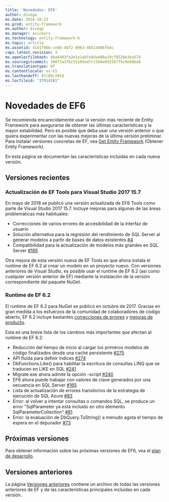 ```yaml
---
title: 'Novedades: EF6'
author: divega
ms.date: 2016-10-23
ms.prod: entity-framework
ms.author: divega
ms.manager: avickers
ms.technology: entity-framework-6
ms.topic: article
ms.assetid: 41d1f86b-ce66-4bf2-8963-48514406fb4c
caps.latest.revision: 3
ms.openlocfilehash: dba6403fa341e1abfe8da488a19cf8520e3ea574
ms.sourcegitcommit: 390f3a37bc55105ed7cc5b0e0925b7f9c9e80ba6
ms.translationtype: HT
ms.contentlocale: es-ES
ms.lasthandoff: 07/09/2018
ms.locfileid: "37914181"
---
```

# <a name="whats-new-in-ef6"></a>Novedades de EF6

Se recomienda encarecidamente usar la versión más reciente de Entity Framework para asegurarse de obtener las últimas características y la mayor estabilidad.
Pero es posible que deba usar una versión anterior o que quiera experimentar con las nuevas mejoras de la última versión preliminar.
Para instalar versiones concretas de EF, vea [Get Entity Framework](~/ef6/fundamentals/install.md) (Obtener Entity Framework).

En esta página se documentan las características incluidas en cada nueva versión.

## <a name="recent-releases"></a>Versiones recientes

### <a name="ef-tools-update-in-visual-studio-2017-157"></a>Actualización de EF Tools para Visual Studio 2017 15.7

En mayo de 2018 se publicó una versión actualizada de EF6 Tools como parte de Visual Studio 2017 15.7.
Incluye mejoras para algunas de las áreas problemáticas más habituales:

- Correcciones de varios errores de accesibilidad de la interfaz de usuario
- Solución alternativa para la regresión del rendimiento de SQL Server al generar modelos a partir de bases de datos existentes [#4](https://github.com/aspnet/entityframework6/issues/4)
- Compatibilidad para la actualización de modelos más grandes en SQL Server [#185](https://github.com/aspnet/EntityFramework6/issues/185)

Otra mejora de esta versión nueva de EF Tools es que ahora instala el runtime de EF 6.2 al crear un modelo en un proyecto nuevo. Con versiones anteriores de Visual Studio, es posible usar el runtime de EF 6.2 (así como cualquier versión anterior de EF) mediante la instalación de la versión correspondiente del paquete NuGet.

### <a name="ef-62-runtime"></a>Runtime de EF 6.2

El runtime de EF 6.2 para NuGet se publicó en octubre de 2017.
Gracias en gran medida a los esfuerzos de la comunidad de colaboradores de código abierto, EF 6.2 incluye bastantes [correcciones de errores](https://github.com/aspnet/entityframework6/issues?utf8=%E2%9C%93&q=is%3Aissue%20milestone%3A6.2.0%20is%3Aclosed%20label%3Aclosed-fixed%20-label%3Aarea-tools%20label%3Atype-bug) y [mejoras de producto](https://github.com/aspnet/entityframework6/issues?utf8=%E2%9C%93&q=is%3Aissue%20milestone%3A6.2.0%20is%3Aclosed%20label%3Aclosed-fixed%20-label%3Aarea-tools%20label%3Atype-enhancement%20).

Esta es una breve lista de los cambios más importantes que afectan al runtime de EF 6.2:

- Reducción del tiempo de inicio al cargar los primeros modelos de código finalizados desde una caché persistente [#275](https://github.com/aspnet/EntityFramework6/issues/275)
- API fluida para definir índices [#274](https://github.com/aspnet/EntityFramework6/issues/274)
- DbFunctions.Like() para habilitar la escritura de consultas LINQ que se traducen en LIKE en SQL [#241](https://github.com/aspnet/EntityFramework6/issues/241)
- Migrate.exe ahora admite la opción -script [#240](https://github.com/aspnet/EntityFramework6/issues/240)
- EF6 ahora puede trabajar con valores de clave generados por una secuencia en SQL Server [#165](https://github.com/aspnet/EntityFramework6/issues/165)
- Lista de actualización de errores transitorios de la estrategia de ejecución de SQL Azure [#83](https://github.com/aspnet/EntityFramework6/issues/83)
- Error: al volver a intentar consultas o comandos SQL, se produce un error "SqlParameter ya está incluido en otro elemento SqlParameterCollection" [#81](https://github.com/aspnet/EntityFramework6/issues/81)
- Error: la evaluación de DbQuery.ToString() a menudo agota el tiempo de espera en el depurador [#73](https://github.com/aspnet/EntityFramework6/issues/73)

## <a name="future-releases"></a>Próximas versiones

Para obtener información sobre las próximas versiones de EF6, vea el [plan de desarrollo](roadmap.md).

## <a name="past-releases"></a>Versiones anteriores

La página [Versiones anteriores](past-releases.md) contiene un archivo de todas las versiones anteriores de EF y de las características principales incluidas en cada versión.
